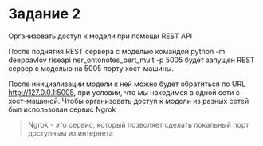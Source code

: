# Задание 2
Организовать доступ к модели при помощи REST API    

После поднятия REST сервера с моделью командой python -m deeppavlov riseapi ner_ontonotes_bert_mult -p 5005 будет запущен REST сервер с моделью на 5005 порту хост-машины.

После инициализации модели к ней можно будет обратиться по URL http://127.0.0.1:5005, при условии, что мы находимся в одной сети с хост-машиной.
Чтобы организовать доступ к модели из разных сетей был использован сервис Ngrok

>Ngrok - это сервис, который позволяет сделать локальный порт доступным из интернета 
